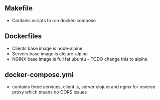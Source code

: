 Makefile
------------------
* Contains scripts to run docker-compose

Dockerfiles
------------------
* Clients base image is node-alpine
* Servers base image is clojure-alpine 
* NGINX base image is full fat ubuntu - TODO change this to alpine

docker-compose.yml
------------------
* contains three services, client js, server clojure and nginx for reverse proxy which means no CORS issues

